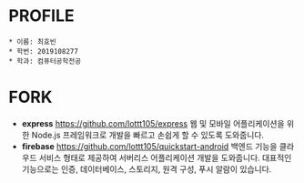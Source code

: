 # PROFILE
```
* 이름: 최효빈
* 학번: 2019108277
* 학과: 컴퓨터공학전공
```
# FORK
* **express** https://github.com/lottt105/express
  웹 및 모바일 어플리케이션을 위한 Node.js 프레임워크로 개발을 빠르고 손쉽게 할 수 있도록 도와줍니다.
* **firebase** https://github.com/lottt105/quickstart-android
  백엔드 기능을 클라우드 서비스 형태로 제공하여 서버리스 어플리케이션 개발을 도와줍니다. 대표적인 기능으로는 인증, 데이터베이스, 스토리지, 원격 구성, 푸시 알람이 있습니다.
